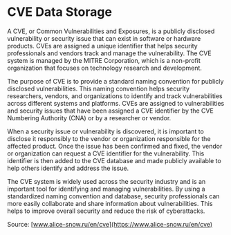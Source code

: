 # CVE Data Storage

A CVE, or Common Vulnerabilities and Exposures, is a publicly disclosed vulnerability or security issue that can exist in software or hardware products. CVEs are assigned a unique identifier that helps security professionals and vendors track and manage the vulnerability. The CVE system is managed by the MITRE Corporation, which is a non-profit organization that focuses on technology research and development.

The purpose of CVE is to provide a standard naming convention for publicly disclosed vulnerabilities. This naming convention helps security researchers, vendors, and organizations to identify and track vulnerabilities across different systems and platforms. CVEs are assigned to vulnerabilities and security issues that have been assigned a CVE identifier by the CVE Numbering Authority (CNA) or by a researcher or vendor.

When a security issue or vulnerability is discovered, it is important to disclose it responsibly to the vendor or organization responsible for the affected product. Once the issue has been confirmed and fixed, the vendor or organization can request a CVE identifier for the vulnerability. This identifier is then added to the CVE database and made publicly available to help others identify and address the issue.

The CVE system is widely used across the security industry and is an important tool for identifying and managing vulnerabilities. By using a standardized naming convention and database, security professionals can more easily collaborate and share information about vulnerabilities. This helps to improve overall security and reduce the risk of cyberattacks. 

Source: [www.alice-snow.ru/en/cve](https://www.alice-snow.ru/en/cve)
